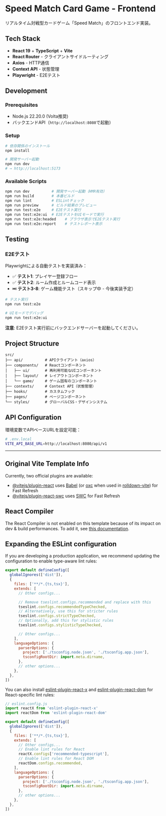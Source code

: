 # Speed Match Card Game - Frontend

リアルタイム対戦型カードゲーム「Speed Match」のフロントエンド実装。

## Tech Stack

- **React 19** + **TypeScript** + **Vite**
- **React Router** - クライアントサイドルーティング
- **Axios** - HTTP通信
- **Context API** - 状態管理
- **Playwright** - E2Eテスト

## Development

### Prerequisites

- Node.js 22.20.0 (Volta推奨)
- バックエンドAPI（`http://localhost:8080`で起動）

### Setup

```bash
# 依存関係のインストール
npm install

# 開発サーバー起動
npm run dev
# → http://localhost:5173
```

### Available Scripts

```bash
npm run dev          # 開発サーバー起動（HMR有効）
npm run build        # 本番ビルド
npm run lint         # ESLintチェック
npm run preview      # ビルド結果のプレビュー
npm run test:e2e     # E2Eテスト実行
npm run test:e2e:ui  # E2EテストをUIモードで実行
npm run test:e2e:headed    # ブラウザ表示でE2Eテスト実行
npm run test:e2e:report    # テストレポート表示
```

## Testing

### E2Eテスト

Playwrightによる自動テストを実装済み：

- ✅ **テスト1**: プレイヤー登録フロー
- ✅ **テスト2**: ルーム作成とルームコード表示
- ⏭️ **テスト3-8**: ゲーム機能テスト（スキップ中 - 今後実装予定）

```bash
# テスト実行
npm run test:e2e

# UIモードでデバッグ
npm run test:e2e:ui
```

**注意**: E2Eテスト実行前にバックエンドサーバーを起動してください。

## Project Structure

```
src/
├── api/          # APIクライアント（axios）
├── components/   # Reactコンポーネント
│   ├── ui/       # 再利用可能なUIコンポーネント
│   ├── layout/   # レイアウトコンポーネント
│   └── game/     # ゲーム固有のコンポーネント
├── contexts/     # Context API（状態管理）
├── hooks/        # カスタムフック
├── pages/        # ページコンポーネント
└── styles/       # グローバルCSS・デザインシステム
```

## API Configuration

環境変数でAPIベースURLを設定可能：

```bash
# .env.local
VITE_API_BASE_URL=http://localhost:8080/api/v1
```

---

## Original Vite Template Info

Currently, two official plugins are available:

- [@vitejs/plugin-react](https://github.com/vitejs/vite-plugin-react/blob/main/packages/plugin-react) uses [Babel](https://babeljs.io/) (or [oxc](https://oxc.rs) when used in [rolldown-vite](https://vite.dev/guide/rolldown)) for Fast Refresh
- [@vitejs/plugin-react-swc](https://github.com/vitejs/vite-plugin-react/blob/main/packages/plugin-react-swc) uses [SWC](https://swc.rs/) for Fast Refresh

## React Compiler

The React Compiler is not enabled on this template because of its impact on dev & build performances. To add it, see [this documentation](https://react.dev/learn/react-compiler/installation).

## Expanding the ESLint configuration

If you are developing a production application, we recommend updating the configuration to enable type-aware lint rules:

```js
export default defineConfig([
  globalIgnores(['dist']),
  {
    files: ['**/*.{ts,tsx}'],
    extends: [
      // Other configs...

      // Remove tseslint.configs.recommended and replace with this
      tseslint.configs.recommendedTypeChecked,
      // Alternatively, use this for stricter rules
      tseslint.configs.strictTypeChecked,
      // Optionally, add this for stylistic rules
      tseslint.configs.stylisticTypeChecked,

      // Other configs...
    ],
    languageOptions: {
      parserOptions: {
        project: ['./tsconfig.node.json', './tsconfig.app.json'],
        tsconfigRootDir: import.meta.dirname,
      },
      // other options...
    },
  },
])
```

You can also install [eslint-plugin-react-x](https://github.com/Rel1cx/eslint-react/tree/main/packages/plugins/eslint-plugin-react-x) and [eslint-plugin-react-dom](https://github.com/Rel1cx/eslint-react/tree/main/packages/plugins/eslint-plugin-react-dom) for React-specific lint rules:

```js
// eslint.config.js
import reactX from 'eslint-plugin-react-x'
import reactDom from 'eslint-plugin-react-dom'

export default defineConfig([
  globalIgnores(['dist']),
  {
    files: ['**/*.{ts,tsx}'],
    extends: [
      // Other configs...
      // Enable lint rules for React
      reactX.configs['recommended-typescript'],
      // Enable lint rules for React DOM
      reactDom.configs.recommended,
    ],
    languageOptions: {
      parserOptions: {
        project: ['./tsconfig.node.json', './tsconfig.app.json'],
        tsconfigRootDir: import.meta.dirname,
      },
      // other options...
    },
  },
])
```
